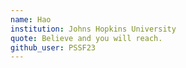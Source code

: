 ```yaml
---
name: Hao
institution: Johns Hopkins University
quote: Believe and you will reach.
github_user: PSSF23
---
```

